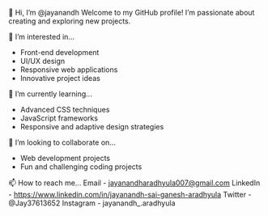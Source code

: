 👋 Hi, I’m @jayanandh
Welcome to my GitHub profile! I’m passionate about creating and exploring new projects.

👀 I’m interested in...
- Front-end development
- UI/UX design
- Responsive web applications
- Innovative project ideas

🌱 I’m currently learning...
- Advanced CSS techniques
- JavaScript frameworks
- Responsive and adaptive design strategies

 🚀 I’m looking to collaborate on...
- Web development projects
- Fun and challenging coding projects
  
📫 How to reach me...
 Email - jayanandharadhyula007@gmail.com
 LinkedIn - https://www.linkedin.com/in/jayanandh-sai-ganesh-aradhyula
 Twitter - @Jay37613652
 Instagram - jayanandh_.aradhyula





